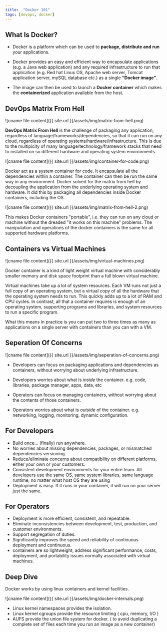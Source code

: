 ```yaml
---
title:  "Docker 101"
tags: [devops, docker]
---
```


## What Is Docker?

- Docker is a platform which can be used to **package, distribute and run** your applications.

- Docker provides an easy and efficient way to encapsulate applications (e.g. a Java web application) and any required infrastructure to run that application (e.g. Red hat Linux OS, Apache web server, Tomcat application server, mySQL database etc.) as a single **“Docker image”**.

- The image can then be used to launch a **Docker container** which makes the **containerized** application available from the host.

## DevOps Matrix From Hell

![cname file content]({{ site.url }}/assets/img/matrix-from-hell.png)

**DevOps Matrix From Hell** is the challenge of packaging any application, regardless of language/frameworks/dependencies, so that it can run on any cloud, regardless of operating systems/hardware/infrastructure. This is due to the multipicity of many language/technology/framework stacks that need to installed on so different hardware and operating system environments.

![cname file content]({{ site.url }}/assets/img/container-for-code.png)

Docker act as a system container for code. It encapsulate all the dependencies within a container. The container can then be run the same way in any environment. Docker solved for the matrix from hell by decoupling the application from the underlying operating system and hardware. It did this by packaging all dependencies inside Docker containers, including the OS. 


![cname file content]({{ site.url }}/assets/img/matrix-from-hell-2.png)

This makes Docker containers "portable", i.e. they can run on any cloud or machine without the dreaded "it works on this machine" problems. The manipulation and operations of the docker containers is the same for all supported hardware platforms.



## Containers vs Virtual Machines

![cname file content]({{ site.url }}/assets/img/virtual-machines.png)

Docker container is a kind of light weight virtual machine with considerably smaller memory and disk space footprint than a full blown virtual machine.

Virtual machines take up a lot of system resources. Each VM runs not just a full copy of an operating system, but a virtual copy of all the hardware that the operating system needs to run. This quickly adds up to a lot of RAM and CPU cycles. In contrast, all that a container requires is enough of an operating system, supporting programs and libraries, and system resources to run a specific program.

What this means in practice is you can put two to three times as many as applications on a single server with containers than you can with a VM.


## Seperation Of Concerns

![cname file content]({{ site.url }}/assets/img/seperation-of-concerns.png)

- Developers can focus on packaging applications and dependencies as containers, without worrying about underlying infrastructure. 
- Developers worries about what is *inside* the container. e.g. code, libraries, package manager, apps, data, etc

- Operators can focus on managing containers, without worrying about the contents of those containers.
- Operators worries about what is *outside* of the container. e.g. networking, logging, monitoring, dynamic configuration.


## For Developers

- Build once... (finally) run anywhere.
- No worries about missing dependencies, packages, or mismatched dependencies versioning.
- Reduce/eliminate concerns about compatibility on different platforms, either your own or your customers.
- Consistent development environments for your entire team. All developers use the same OS, same system libraries, same language runtime, no matter what host OS they are using
- Deployment is easy. If it runs in your container, it will run on your server just the same.

## For Operators

- Deployment is more efficient, consistent, and repeatable.
- Eliminate inconsistencies between development, test, production, and customer environments.
- Support segregation of duties.
- Significantly improves the speed and reliability of continuous deployment and continuous.
- containers are so lightweight, address significant performance, costs, deployment, and portability issues normally associated with virtual machines.

## Deep Dive

Docker works by using linux containers and kernel facilities.

![cname file content]({{ site.url }}/assets/img/docker-internals.png)

- Linux kernel namespaces provides the isolation.
- Linux kernel cgroups provide the resource limiting ( cpu, memory, I/O )
- AUFS provide the union file system for docker. ( to avoid duplicating a complete set of files each time you run an image as a new container)


